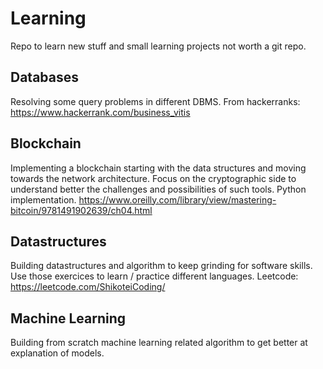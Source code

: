 # Learning
Repo to learn new stuff and small learning projects not worth a git repo.

## Databases
Resolving some query problems in different DBMS. 
From hackerranks: https://www.hackerrank.com/business_vitis

## Blockchain
Implementing a blockchain starting with the data structures and moving towards the network architecture. Focus on the cryptographic side to understand better the challenges and possibilities of such tools. 
Python implementation.
https://www.oreilly.com/library/view/mastering-bitcoin/9781491902639/ch04.html

## Datastructures
Building datastructures and algorithm to keep grinding for software skills. Use those exercices to learn / practice different languages.
Leetcode: https://leetcode.com/ShikoteiCoding/

## Machine Learning
Building from scratch machine learning related algorithm to get better at explanation of models.